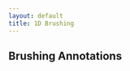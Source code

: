 ```yaml
---
layout: default
title: 1D Brushing
---
```


<div>
    <style>
        .axis path, line{
            fill: none;
            stroke: #222;
            shape-rendering: crispEdges;
        }

        .axis text {
            font-size: 11px;
        }

        .area {
            fill: #ddd;
            stroke: #aaa;
            stroke-width: 1;
        }

    </style>
</div>

<h1 class="section-title">{{page.title}}</h1>

<h2 class="section-subtitle">Creating the Chart</h2>

<!-- Chart Container -->
<div id="chart01" class="chart-example"></div>

<script>
    function areaChart1() {

        // Chart Attributes
        var width = 700,
            height = 300,
            margin = {top: 20, right: 20, bottom: 20, left: 50};

        // Time format
        var timeFormat = '%d-%b-%y';

        // Chart Creation
        function chart(selection) {
            selection.each(function(data) {

                // Select the container element and create the svg selection
                var div = d3.select(this),
                    svg = div.selectAll('svg').data([data]);

                // Initialize the svg element
                svg.enter().append('svg')
                    .call(chart.svgInit);

                // Initialize the svg element
                svg
                    .attr('width', width)
                    .attr('height', height);

                // Configure the time parser
                var parseDate = d3.time.format(timeFormat).parse;

                // Parse the data
                data.forEach(function(d) {
                    d.date = parseDate(d.date);
                    d.close = +d.close;
                });

                // Create the scales and axis
                var xScale = d3.time.scale()
                    .domain(d3.extent(data, function(d) { return d.date; }))
                    .range([0, width - margin.left - margin.right]);

                // Create the x axis
                var xAxis = d3.svg.axis()
                    .scale(xScale)
                    .orient('bottom');

                // Invoke the xAxis function on the corresponding group
                svg.select('g.xaxis').call(xAxis);

                // Y Axis and Scale
                var yScale = d3.scale.linear()
                    .domain([0, d3.max(data, function(d) { return d.close; })])
                    .range([height - margin.top - margin.bottom, 0]);

                var yAxis = d3.svg.axis()
                    .scale(yScale)
                    .orient('left');

                // Invoke the yAxis function of the y axis
                svg.select('g.yaxis').call(yAxis);

                // Chart Content

                // Create and configure the area generator
                var area = d3.svg.area()
                    .x(function(d) { return xScale(d.date); })
                    .y0(height - margin.top - margin.bottom)
                    .y1(function(d) { return yScale(d.close); });

                // Create the area path
                svg.select('g.chart').append("path")
                    .datum(data)
                    .attr("class", "area")
                    .attr("d", area);
            });
        }

        // Chart Initialization
        chart.svgInit = function(selection) {
            selection.each(function(data) {

                // Select the svg element
                var svg = d3.select(this);

                svg.append('g')
                    .attr('class', 'chart')
                    .attr('transform', function() {
                        var dx = margin.left,
                            dy = margin.top;
                        return 'translate(' + [dx, dy] + ')';
                    });

                // Create and transform the x axis group
                svg.append('g')
                    .attr('class', 'xaxis axis')
                    .attr('transform', function() {
                        var dx = margin.left,
                            dy = height - margin.top;
                        return 'translate(' + [dx, dy] + ')';
                    });

                // Create and transform the y axis group
                svg.append('g')
                    .attr('class', 'yaxis axis')
                    .attr('transform', function() {
                        var dx = margin.left,
                            dy = margin.top;

                        return 'translate(' + [dx, dy] + ')';
                    });
            });
        };

        // Accessors Methods

        // Width Accessor
        chart.width = function(w) {
            if (!arguments.length) { return width; }
            width = w;
            return chart;
        };

        // Height Accessor
        chart.height = function(h) {
            if (!arguments.length) { return height; }
            height = h;
            return chart;
        };

        // Margin Accessor
        chart.margin = function(m) {
            if (!arguments.length) { return margin; }
            margin = m;
            return chart;
        };

        // Time Format Accessor
        chart.timeFormat = function(fmt) {
            if (!arguments.length) { return timeFormat; }
            timeFormat = fmt;
            return chart;
        };

        return chart;
    }
</script>

<script>
    // Load the TSV Stock Data
    d3.tsv('{{ site.baseurl }}/data/aapl.tsv', function(error, data) {

        // Handle errors getting or parsing the data
        if (error) { console.error(error); }

        // Create and configure the area chart
        var chart = areaChart1();

        // Bind the chart to the container div
        d3.select('div#chart01')
            .datum(data)
            .call(chart);
    });
</script>


<h2 class="section-subtitle">Brushing</h2>

<div>
    <style>
        .brush rect {
            fill: #bbb;
            stroke: #bbb;
            stroke-width: 0.5;
            stroke-opacity: 0.4;
            fill-opacity: 0.05;
        }
    </style>
</div>


<div id="chart02" class="chart-example"></div>

<script>
    function areaChart2() {

        // Chart Attributes
        var width = 700,
            height = 300,
            margin = {top: 20, right: 20, bottom: 20, left: 50};

        // Time format
        var timeFormat = '%d-%b-%y';

        // Chart Creation
        function chart(selection) {
            selection.each(function(data) {

                // Select the container element and create the svg selection
                var div = d3.select(this),
                    svg = div.selectAll('svg').data([data]);

                // Initialize the svg element
                svg.enter().append('svg')
                    .call(chart.svgInit);

                // Initialize the svg element
                svg
                    .attr('width', width)
                    .attr('height', height);

                // Configure the time parser
                var parseDate = d3.time.format(timeFormat).parse;

                // Parse the data
                data.forEach(function(d) {
                    d.date = parseDate(d.date);
                    d.close = +d.close;
                });

                // Create the scales and axis
                var xScale = d3.time.scale()
                    .domain(d3.extent(data, function(d) { return d.date; }))
                    .range([0, width - margin.left - margin.right]);

                // Create the x axis
                var xAxis = d3.svg.axis()
                    .scale(xScale)
                    .orient('bottom');

                // Invoke the xAxis function on the corresponding group
                svg.select('g.xaxis').call(xAxis);

                // Y Axis and Scale
                var yScale = d3.scale.linear()
                    .domain([0, d3.max(data, function(d) { return d.close; })])
                    .range([height - margin.top - margin.bottom, 0]);

                var yAxis = d3.svg.axis()
                    .scale(yScale)
                    .orient('left');

                // Invoke the yAxis function of the y axis
                svg.select('g.yaxis').call(yAxis);

                // Chart Content

                // Create and configure the area generator
                var area = d3.svg.area()
                    .x(function(d) { return xScale(d.date); })
                    .y0(height - margin.top - margin.bottom)
                    .y1(function(d) { return yScale(d.close); });

                // Create the area path
                svg.select('g.chart').append("path")
                    .datum(data)
                    .attr("class", "area")
                    .attr("d", area);

                // Brushing
                // --------

                var brush = d3.svg.brush()
                    .x(xScale)
                    .on('brush', function() {
                        var brushExtent = d3.event.target.extent();
                        console.log(brushExtent);
                    });


                var gBrush = svg.select('g.brush')
                    .call(brush);

                // Change the height of the brushing rectangle
                gBrush.selectAll('rect')
                    .attr('height', height - margin.top - margin.bottom);


            });
        }

        // Chart Initialization
        chart.svgInit = function(selection) {
            selection.each(function(data) {

                // Select the svg element
                var svg = d3.select(this);

                svg.append('g')
                    .attr('class', 'chart')
                    .attr('transform', function() {
                        var dx = margin.left,
                            dy = margin.top;
                        return 'translate(' + [dx, dy] + ')';
                    });

                // Create and transform the x axis group
                svg.append('g')
                    .attr('class', 'xaxis axis')
                    .attr('transform', function() {
                        var dx = margin.left,
                            dy = height - margin.top;
                        return 'translate(' + [dx, dy] + ')';
                    });

                // Create and transform the y axis group
                svg.append('g')
                    .attr('class', 'yaxis axis')
                    .attr('transform', function() {
                        var dx = margin.left,
                            dy = margin.top;
                        return 'translate(' + [dx, dy] + ')';
                    });

                // Create and translate the brush container group
                var gBrush = svg.append('g')
                    .attr('class', 'brush')
                    .attr('transform', function() {
                        var dx = margin.left,
                            dy = margin.top;
                        return 'translate(' + [dx, dy] + ')';
                    });
            });
        };

        // Accessors Methods

        // Width Accessor
        chart.width = function(w) {
            if (!arguments.length) { return width; }
            width = w;
            return chart;
        };

        // Height Accessor
        chart.height = function(h) {
            if (!arguments.length) { return height; }
            height = h;
            return chart;
        };

        // Margin Accessor
        chart.margin = function(m) {
            if (!arguments.length) { return margin; }
            margin = m;
            return chart;
        };

        // Time Format Accessor
        chart.timeFormat = function(fmt) {
            if (!arguments.length) { return timeFormat; }
            timeFormat = fmt;
            return chart;
        };

        return chart;
    }
</script>

<script>
    // Load the TSV Stock Data
    d3.tsv('{{ site.baseurl }}/data/aapl.tsv', function(error, data) {

        // Handle errors getting or parsing the data
        if (error) { console.error(error); }

        // Create and configure the area chart
        var chart = areaChart2();

        // Bind the chart to the container div
        d3.select('div#chart02')
            .datum(data)
            .call(chart);
    });
</script>


<h2 class="section-subtitle">Brushing Annotations</h2>

<div id="chart04" class="chart-example"></div>

<script>
    function areaChart() {

        // Chart Attributes
        var width = 700,
            height = 300,
            margin = {top: 20, right: 20, bottom: 20, left: 50};

        // Time format
        var timeFormat = '%d-%b-%y';

        // Chart Creation
        function chart(selection) {
            selection.each(function(data) {

                // Select the container element and create the svg selection
                var div = d3.select(this),
                    svg = div.selectAll('svg').data([data]);

                // Initialize the svg element
                svg.enter().append('svg')
                    .call(chart.svgInit);

                // Initialize the svg element
                svg
                    .attr('width', width)
                    .attr('height', height);

                // Configure the time parser
                var parseDate = d3.time.format(timeFormat).parse;

                // Parse the data
                data.forEach(function(d) {
                    d.date = parseDate(d.date);
                    d.close = +d.close;
                });

                // Create the scales and axis
                var xScale = d3.time.scale()
                    .domain(d3.extent(data, function(d) { return d.date; }))
                    .range([0, width - margin.left - margin.right]);

                // Create the x axis
                var xAxis = d3.svg.axis()
                    .scale(xScale)
                    .orient('bottom');

                // Invoke the xAxis function on the corresponding group
                svg.select('g.xaxis').call(xAxis);

                // Y Axis and Scale
                var yScale = d3.scale.linear()
                    .domain([0, d3.max(data, function(d) { return d.close; })])
                    .range([height - margin.top - margin.bottom, 0]);

                var yAxis = d3.svg.axis()
                    .scale(yScale)
                    .orient('left');

                // Invoke the yAxis function of the y axis
                svg.select('g.yaxis').call(yAxis);

                // Chart Content

                // Create and configure the area generator
                var area = d3.svg.area()
                    .x(function(d) { return xScale(d.date); })
                    .y0(height - margin.top - margin.bottom)
                    .y1(function(d) { return yScale(d.close); });

                // Create the area path
                svg.select('g.chart').append("path")
                    .datum(data)
                    .attr("class", "area")
                    .attr("d", area);

                // Brush Listener function
                function brushListener() {
                    var s = d3.event.target.extent(),
                        dateA = s[0],
                        dateB = s[1],
                        priceA = 0,
                        priceB = 0,
                        dPrice = 0,
                        priceData = [];

                    // Filter the items within the brush extent
                    var items = data.filter(function(d) {
                            return (s[0] <= d.date) && (d.date <= s[1]);
                        });

                    // Compute the percentual variation of the period
                    if (items.length > 2) {

                        // Get the prices at the beginning and end of the period
                        priceB = items[0].close;
                        priceA = Math.max(items[items.length - 1].close, 1e-8);

                        // Price data
                        priceData = [
                            {date: dateA, price: priceA},
                            {date: dateB, price: priceB}
                        ];

                        // Compute the relative price variation
                        dPrice = 100 * (priceB - priceA) / priceA;

                        // Translate the price marker groups
                        var marker = gBrush.selectAll('g.price-marker')
                            .data(priceData)
                                .attr('transform', function(d) {
                                    var dx = xScale(dateA),
                                        dy = yScale(d.price);
                                    return 'translate(' + [dx, dy] + ')';
                                });

                        // Update the price labels
                        marker.select('text').text(function(d) {
                            return d.date.toLocaleDateString() + ' $' + d.price;
                        });

                        // Update the price line length
                        marker.select('line')
                            .attr('x2', function(d, i) {
                                return (xScale(dateB) - xScale(dateA));
                            });

                        // Update the variation label position and content
                        gBrush.select('text.variation')
                            .attr('x', xScale(dateB) + 4)
                            .attr('y', yScale((priceA + priceB) / 2))
                            .text(dPrice.toFixed(2) + ' %')
                            .attr('stroke', function() {
                                return dPrice > 0 ? '#204a87' : '#a40000';
                            });
                    }
                }


                // Configure the brush control
                var brush = d3.svg.brush()
                    .x(xScale)
                    .on('brush', brushListener);

                var gBrush = svg.select('g.brush').call(brush);

                // Change the height of the brushing rectangle
                gBrush.selectAll('rect')
                    .attr('height', height - margin.top - margin.bottom);


            });
        }

        // Chart Initialization
        chart.svgInit = function(selection) {
            selection.each(function(data) {

                // Select the svg element
                var svg = d3.select(this);

                svg.append('g')
                    .attr('class', 'chart')
                    .attr('transform', function() {
                        var dx = margin.left,
                            dy = margin.top;
                        return 'translate(' + [dx, dy] + ')';
                    });

                // Create and transform the x axis group
                svg.append('g')
                    .attr('class', 'xaxis axis')
                    .attr('transform', function() {
                        var dx = margin.left,
                            dy = height - margin.top;
                        return 'translate(' + [dx, dy] + ')';
                    });

                // Create and transform the y axis group
                svg.append('g')
                    .attr('class', 'yaxis axis')
                    .attr('transform', function() {
                        var dx = margin.left,
                            dy = margin.top;
                        return 'translate(' + [dx, dy] + ')';
                    });

                // Create and translate the brush container group
                var gBrush = svg.append('g')
                    .attr('class', 'brush')
                    .attr('transform', function() {
                        var dx = margin.left,
                            dy = margin.top;
                        return 'translate(' + [dx, dy] + ')';
                    });

                var gMarker = gBrush.selectAll('g.price-marker')
                    .data([0, 0])
                    .enter()
                    .append('g')
                    .attr('class', 'price-marker');

                gMarker.append('text')
                    .attr('x', -2)
                    .attr('text-anchor', 'end')
                    .attr('font-size', 11);

                gMarker.append('line')
                    .attr('stroke-dasharray', '5,5');

                gBrush.append('text')
                    .attr('class', 'variation')
                    .attr('font-size', 11);
            });
        };

        // Accessors Methods

        // Width Accessor
        chart.width = function(w) {
            if (!arguments.length) { return width; }
            width = w;
            return chart;
        };

        // Height Accessor
        chart.height = function(h) {
            if (!arguments.length) { return height; }
            height = h;
            return chart;
        };

        // Margin Accessor
        chart.margin = function(m) {
            if (!arguments.length) { return margin; }
            margin = m;
            return chart;
        };

        // Time Format Accessor
        chart.timeFormat = function(fmt) {
            if (!arguments.length) { return timeFormat; }
            timeFormat = fmt;
            return chart;
        };

        return chart;
    }
</script>

<script>
    // Load the TSV Stock Data
    d3.tsv('{{ site.baseurl }}/data/aapl.tsv', function(error, data) {

        // Handle errors getting or parsing the data
        if (error) { console.error(error); }

        // Create and configure the area chart
        var chart = areaChart();

        // Bind the chart to the container div
        d3.select('div#chart04')
            .datum(data)
            .call(chart);
    });
</script>


